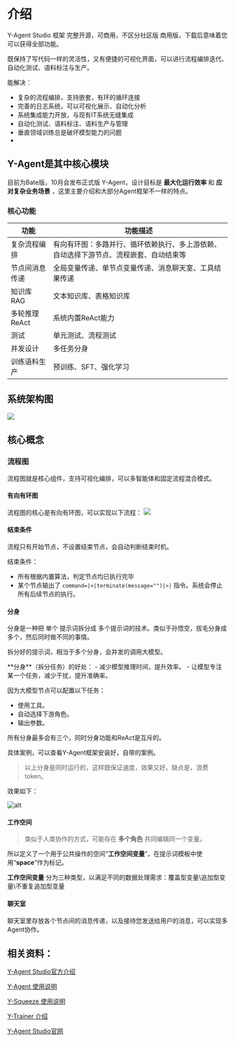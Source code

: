 
# 介绍
Y-Agent Studio 框架 完整开源，可商用，不区分社区版 商用版，下载后意味着您可以获得全部功能。

既保持了写代码一样的灵活性，又有便捷的可视化界面，可以进行流程编排迭代、自动化测试、语料标注与生产。

能解决：

- 复杂的流程编排，支持嵌套，有环的循环连接
- 完善的日志系统，可以可视化展示、自动化分析
- 系统集成能力开放，与现有IT系统无缝集成
- 自动化测试、语料标注、语料生产与管理
- 垂直领域训练总是破坏模型能力的问题
- 
## Y-Agent是其中核心模块
目前为Bate版，10月会发布正式版
Y-Agent，设计目标是 **最大化运行效率** 和 **应对复杂业务场景** ，这里主要介绍和大部分Agent框架不一样的特点。

### 核心功能

| 功能         | 功能描述                                                                 |
|------------------|--------------------------------------------------------------------------|
| 复杂流程编排     | 有向有环图：多路并行、循环依赖执行、多上游依赖、自动选择下游节点、流程嵌套、自动结束等 |
| 节点间消息传递   | 全局变量传递、单节点变量传递、消息聊天室、工具结果传递                             |
| 知识库RAG        | 文本知识库、表格知识库                                                           |
| 多轮推理ReAct    |  系统内置ReAct能力                                                 |
| 测试             | 单元测试、流程测试                                                             |
| 并发设计         | 多任务分身                                                                 |
| 训练语料生产     | 预训练、SFT、强化学习                                                          |


## 系统架构图
![](./system_architecture.png)


## 核心概念
### 流程图
流程图就是核心组件，支持可视化编排，可以多智能体和固定流程混合模式。
#### 有向有环图
流程图的核心是有向有环图，可以实现以下流程：
![](./flow_chart.png)


#### 结束条件
流程只有开始节点，不设置结束节点，会自动判断结束时机。

结束条件：
- 所有根据内置算法，判定节点均已执行完毕
- 某个节点输出了 `command=|<|terminate(message="")|>|` 指令。系统会停止所有后续节点的执行。
#### 分身


分身是一种把 单个 提示词拆分成 多个提示词的技术。类似于孙悟空，拔毛分身成多个，然后同时做不同的事情。

拆分好的提示词，相当于多个分身，会并发的调用大模型。

<Callout type="info"> 
**分身**（拆分任务）的好处：
- 减少模型推理时间，提升效率。
- 让模型专注某一个任务，减少干扰，提升准确率。
</Callout>

因为大模型节点可以配置以下任务：
- 使用工具。
- 自动选择下游角色。
- 输出参数。

所有分身最多会有三个。同时分身功能和ReAct是互斥的。

具体案例，可以查看Y-Agent框架安装好，自带的案例。
> 以上分身是同时运行的，这样既保证速度，效果又好。缺点是，浪费token。

效果如下：

![alt](./demo-bilocation.gif)
#### 工作空间


> 类似于人类协作的方式，可能存在 **多个角色** 共同编辑同一个变量。

所以定义了一个用于公共操作的空间“**工作空间变量**”，在提示词模板中使用“**space**”作为标记。


**工作空间变量** 分为三种类型，以满足不同的数据处理需求：覆盖型变量\追加型变量\不重复追加型变量

#### 聊天室

聊天室里存放各个节点间的消息传递，以及接待您发送给用户的消息，可以实现多Agent协作。


## 相关资料：

[Y-Agent Studio官方介绍](http://112.126.109.80/docs)

[Y-Agent 使用说明](http://112.126.109.80/docs/y-agent/quick_start)

[Y-Squeeze 使用说明](http://112.126.109.80/docs/y-squeeze/introduction)

[Y-Trainer 介绍](http://112.126.109.80/docs/y-trainer/introduction)

[Y-Agent Studio官网](http://112.126.109.80)


